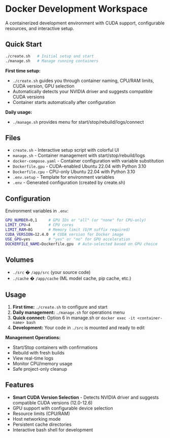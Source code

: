 # Docker Development Workspace

A containerized development environment with CUDA support, configurable resources, and interactive setup.

## Quick Start

```bash
./create.sh   # Initial setup and start
./manage.sh   # Manage running containers
```

**First time setup:**
- `./create.sh` guides you through container naming, CPU/RAM limits, CUDA version, GPU selection
- Automatically detects your NVIDIA driver and suggests compatible CUDA versions
- Container starts automatically after configuration

**Daily usage:**
- `./manage.sh` provides menu for start/stop/rebuild/logs/connect

## Files

- `create.sh` - Interactive setup script with colorful UI
- `manage.sh` - Container management with start/stop/rebuild/logs
- `docker-compose.yaml` - Container configuration with variable substitution
- `Dockerfile.gpu` - CUDA-enabled Ubuntu 22.04 with Python 3.10
- `Dockerfile.cpu` - CPU-only Ubuntu 22.04 with Python 3.10
- `.env.setup` - Template for environment variables
- `.env` - Generated configuration (created by create.sh)

## Configuration

Environment variables in `.env`:
```bash
GPU_NUMBER=0,1     # GPU IDs or "all" (or "none" for CPU-only)
LIMIT_CPU=4        # CPU cores
LIMIT_RAM=8G       # Memory limit (G/M suffix required)
CUDA_VERSION=12.4.0  # CUDA version for Docker image
USE_GPU=yes        # "yes" or "no" for GPU acceleration
DOCKERFILE_NAME=Dockerfile.gpu  # Auto-selected based on GPU choice
```

## Volumes

- `./src` � `/app/src` (your source code)
- `./cache` � `/app/cache` (ML model cache, pip cache, etc.)

## Usage

1. **First time:** `./create.sh` to configure and start
2. **Daily management:** `./manage.sh` for operations menu
3. **Quick connect:** Option 6 in manage.sh or `docker exec -it <container-name> bash`
4. **Development:** Your code in `./src` is mounted and ready to edit

**Management Operations:**
- Start/Stop containers with confirmations
- Rebuild with fresh builds  
- View real-time logs
- Monitor CPU/memory usage
- Safe project-only cleanup

## Features

- **Smart CUDA Version Selection** - Detects NVIDIA driver and suggests compatible CUDA versions (12.0-12.6)
- GPU support with configurable device selection
- Resource limits (CPU/RAM) 
- Host networking mode
- Persistent cache directories
- Interactive bash shell for development